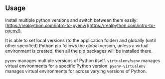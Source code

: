 ## Usage

Install multiple python versions and switch between them easily: 
[https://realpython.com/intro-to-pyenv/](https://realpython.com/intro-to-pyenv/) 

It is able to set local versions (to the application folder) and globally (until other specified)
Python pip follows the global version, unless a virtual environment is created, then all the pip packages will be installed there. 

`pyenv` manages multiple versions of Python itself.
`virtualenv`/`venv` manages virtual environments for a specific Python version.
`pyenv-virtualenv` manages virtual environments for across varying versions of Python.